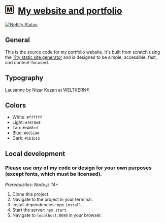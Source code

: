 # [<img src="src/icon.svg" width="28px" />](https://michaeledelstone.com) &nbsp;[My website and portfolio](https://michaeledelstone.com)

[![Netlify Status](https://api.netlify.com/api/v1/badges/04b3019c-b59a-40e8-91c2-173019e07f8b/deploy-status)](https://app.netlify.com/sites/edelstone/deploys)

## General

This is the source code for my portfolio website. It's built from scratch using the [11ty static site generator](https://www.11ty.dev) and is designed to be simple, accessible, fast, and content-focused.

## Typography

[Lausanne](https://www.weltkern.com/shop/detail-typeface/lausanne) by Nizar Kazan at WELTKERN&reg;.

## Colors

- White: `#ffffff`
- Light: `#f6f0e8`
- Tan: `#e4d8cd`
- Blue: `#005198`
- Dark: `#1b1b1b`

## Local development

### Please use *any* of my code or design for your own purposes (except fonts, which must be licensed).

*Prerequisites: Node.js 14+*

1. Clone this project.
1. Navigate to the project in your terminal.
1. Install dependencies: `npm install`.
1. Start the server: `npm start`.
1. Navigate to `localhost:8080` in your browser.
